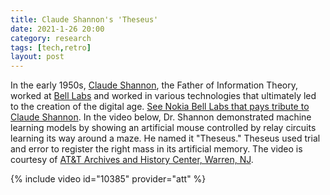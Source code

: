 ```yaml
---
title: Claude Shannon's 'Theseus'
date: 2021-1-26 20:00 
category: research 
tags: [tech,retro]
layout: post
---
```



In the early 1950s, [Claude Shannon](https://en.wikipedia.org/wiki/Claude_Shannon), the Father of Information Theory, worked at [Bell Labs](https://en.wikipedia.org/wiki/Bell_Labs) and worked in various technologies that ultimately led to the creation of the digital age. [See Nokia Bell Labs that pays tribute to Claude Shannon](https://www.bell-labs.com/claude-shannon). In the video below, Dr. Shannon demonstrated machine learning models by showing an artificial mouse controlled by relay circuits learning its way around a maze. He named it "Theseus." Theseus used trial and error to register the right mass in its artificial memory. The video is courtesy of [AT&T Archives and History Center, Warren, NJ](https://techchannel.att.com/play-video.cfm/2010/3/16/In-Their-Own-Words-Claude-Shannon-Demonstrates-Machine-Learning).

{% include video id="10385" provider="att" %}
